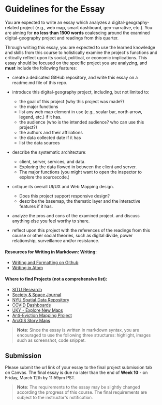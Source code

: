 # Guidelines for the Essay

You are expected to write an essay which analyzes a digital-geography-related project (e.g., web map, smart dashboard, geo-narrative, etc.). You are aiming for **no less than 1500 words** coalescing around the examined digital-geography project and readings from this quarter.

Through writing this essay, you are expected to use the learned knowledge and skills from this course to holistically examine the project's functions and critically reflect upon its social, political, or economic implications. This essay should be focused on the specific project you are analyzing, and **must** include the following features:

- create a dedicated GitHub repository, and write this essay on a readme.md file of this repo.

- introduce this digital-geography project, including, but not limited to:
  - the goal of this project (why this project was made?)
  - the major functions
   - list any web map element in use (e.g., scalar bar, north arrow, legend, etc.) if it has. 
  - the audience (who is the intended audience? who can use this project?)
  - the authors and their affiliations 
  - the data collected date if it has
  - list the data sources
  
- describe the systematic architecture:
  - client, server, services, and data.
  - Exploring the data flowed in between the client and server.
  - The major functions (you might want to open the inspector to explore the sourcecode.)
  
- critique its overall UI/UX and Web Mapping design.
  - Does this project support responsive design?
  - describe the basemap, the thematic layer and the interactive features if it has.


- analyze the pros and cons of the examined project. and discuss anything else you feel worthy to share.

- reflect upon this project with the references of the readings from this course or other social theories, such as digital divide, power relationship, surveillance and/or resistance.

#### Resources for Writing in Markdown: Writing: 
- [Writing and Formatting on Github](https://docs.github.com/en/github/writing-on-github/basic-writing-and-formatting-syntax)
- [Writing in Atom](https://flight-manual.atom.io/using-atom/sections/writing-in-atom/)

#### Where to find Projects (not a comprehensive list): 
- [SITU Research](https://situ.nyc/research)
- [Society & Space Journal](https://www.societyandspace.org/)
- [NYU Spatial Data Repository](https://geo.nyu.edu/)
- [COVID Dashboards](https://datasmart.ash.harvard.edu/news/article/covid-19-dashboards-examples-civic-analytics-network)
- [UKY - Explore New Maps](https://newmapsplus.as.uky.edu/explore-new-maps)
- [Anti-Eviction Mapping Project](https://antievictionmap.com/)
- [ArcGIS Story Maps](https://storymaps.arcgis.com/stories)


>  **Note:** Since the essay is written in markdown syntax, you are encouraged to use the following three structures: highlight, images such as screenshot, code snippet.

## Submission

Please submit the url link of your essay to the final project submission tab on Canvas. The final essay is due no later than the end of **Week 10** - on Friday, March 12th by 11:59pm PST.

>  **Note:** The requirements to the essay may be slightly changed according the progress of this course. The final requirements are subject to the instructor's notification.
